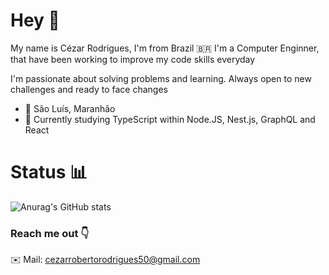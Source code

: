 # Hey 👋

My name is Cézar Rodrigues, I'm from Brazil :brazil: I'm a Computer Enginner, that have been working to improve my code skills everyday

I'm passionate about solving problems and learning. Always open to new challenges and ready to face changes

 - 📍 São Luís, Maranhão
 - 📖 Currently studying TypeScript within Node.JS, Nest.js, GraphQL and React
 

# Status 📊
![Anurag's GitHub stats](https://github-readme-stats.vercel.app/api?username=CezarRoberto&show_icons=true&theme=dracula)



### Reach me out 👇
✉️ Mail: cezarrobertorodrigues50@gmail.com
